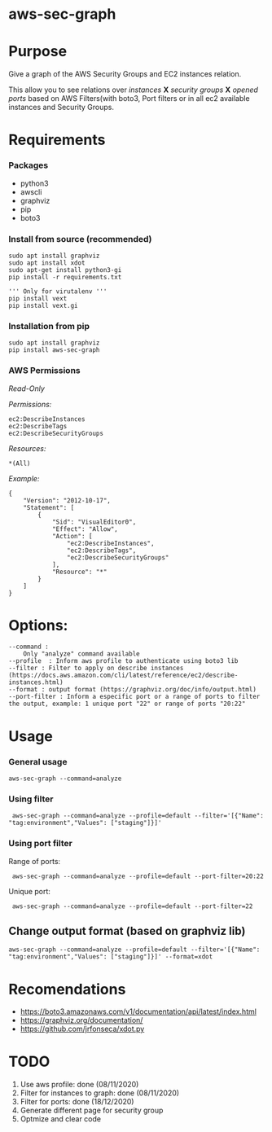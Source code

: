 # aws-sec-graph

# Purpose

Give a graph of the AWS Security Groups and EC2 instances relation.

This allow you to see relations over *instances* **X** *security groups* **X** *opened ports* based on AWS Filters(with boto3, Port filters or in all ec2 available instances and Security Groups.

# Requirements

### Packages

- python3
- awscli
- graphviz
- pip
- boto3 

### Install from source (recommended)

    sudo apt install graphviz
    sudo apt install xdot
    sudo apt-get install python3-gi
    pip install -r requirements.txt

    ''' Only for virutalenv '''
    pip install vext
    pip install vext.gi

### Installation from pip
    
    sudo apt install graphviz
    pip install aws-sec-graph

### AWS Permissions
*Read-Only*
    
*Permissions:*

    ec2:DescribeInstances
    ec2:DescribeTags
    ec2:DescribeSecurityGroups

*Resources:*

    *(All)

*Example:*
 
    {
        "Version": "2012-10-17",
        "Statement": [
            {
                "Sid": "VisualEditor0",
                "Effect": "Allow",
                "Action": [
                    "ec2:DescribeInstances",
                    "ec2:DescribeTags",
                    "ec2:DescribeSecurityGroups"
                ],
                "Resource": "*"
            }
        ]
    }

# Options:
    
    --command : 
        Only "analyze" command available
    --profile  : Inform aws profile to authenticate using boto3 lib
    --filter : Filter to apply on describe instances (https://docs.aws.amazon.com/cli/latest/reference/ec2/describe-instances.html)
    --format : output format (https://graphviz.org/doc/info/output.html)
    --port-filter : Inform a especific port or a range of ports to filter the output, example: 1 unique port "22" or range of ports "20:22"

# Usage

### General usage
   
    aws-sec-graph --command=analyze

### Using filter

     aws-sec-graph --command=analyze --profile=default --filter='[{"Name": "tag:environment","Values": ["staging"]}]'

### Using port filter
       
Range of ports:
     
     aws-sec-graph --command=analyze --profile=default --port-filter=20:22
     
Unique port:
     
     aws-sec-graph --command=analyze --profile=default --port-filter=22
     
 ## Change output format (based on graphviz lib)

    aws-sec-graph --command=analyze --profile=default --filter='[{"Name": "tag:environment","Values": ["staging"]}]' --format=xdot

# Recomendations

- https://boto3.amazonaws.com/v1/documentation/api/latest/index.html
- https://graphviz.org/documentation/
- https://github.com/jrfonseca/xdot.py

# TODO 
1. Use aws profile: done (08/11/2020)
2. Filter for instances to graph: done (08/11/2020)
3. Filter for ports: done (18/12/2020)
4. Generate different page for security group
5. Optmize and clear code 

